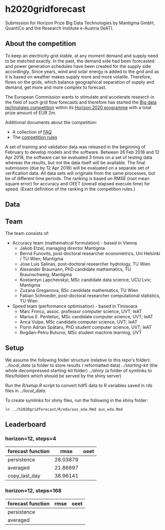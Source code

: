 # h2020gridforecast
Submission for Horizon Prize Big Data Technologies by Mantigma GmbH, QuantiCo and the Research Institute e-Austria (IeAT).

## About the competition
To keep an electricity grid stable, at any moment demand and supply need to be matched exactly. In the past, the demand side had been forecasted and power generation schedules have been created for the supply side accordingly. Since years, wind and solar energy is added to the grid and as it is based on weather makes supply more and more volatile. Therefore, flows on the grids, which balance geographical separation of supply and demand, get more and more complex to forecast.

The European Commission wants to stimulate and accelerate research in the field of such grid flow forecasts and therefore has started the [Big data technolgies competition](http://ec.europa.eu/research/horizonprize/index.cfm?prize=bigdata) within its [Horizon 2020 programme](https://ec.europa.eu/programmes/horizon2020/) with a total prize amount of EUR 2m.

Additional documents about the competition:
* A collection of [FAQ](http://ec.europa.eu/research/horizonprize/pdf/bigdata/horizonprize_big_data_q-and-a.pdf#view=fit&pagemode=none)
* The [competition rules](http://ec.europa.eu/research/participants/data/ref/h2020/other/prizes/contest_rules/h2020-prizes-rules-big-data_en.pdf)

A set of training and validation data was released in the beginning of February to develop models and the software. Between 26 Feb 2018 and 12 Apr 2018, the software can be evaluated 3 times on a set of testing data whereas the results, but not the data itself will be available. The final submission (due by 12 Apr 2018) will be evaluated on a separate set of verification data. All data sets will originate from the same processes, but be of different time periods. The ranking is based on RMSE (root mean square error) for accuracy and OEET (overall elapsed execute time) for speed. (Exact definition of the ranking in the competition rules.)

## Data


## Team
The team consists of:
- Accuracy team (mathematical formulation) - based in Vienna
  - Jakob Etzel, managing director Mantigma
  - Bernd Funovits, post-doctoral researcher econometrics, Uni Helsinki / TU Wien; Mantigma
  - Jose Luis Salinas, post-doctoral researcher hydrology, TU Wien
  - Alexander Braumann, PhD candidate mathematics, TU Braunschweig; Mantigma
  - Kostiantyn Lapchevskyi, MSc candidate data science, UCU Lviv; Mantigma
  - Zuzana Greganova, BSc candidate mathematics, TU Wien
  - Fabian Schroeder, post-doctoral researcher computational statistics, TU Wien
- Speed team (performance optimisation) - based in Timisoara
  - Marc Frincu, assoc. professor computer science, UVT; IeAT
  - Marius E. Penteliuc, MSc candidate computer science, UVT; IeAT
  - Anca Vulpe, MSc candidate computer science, UVT; IeAT
  - Florin Adrian Spătaru, PhD student computer science, UVT; IeAT
  - Bogdan-Petru Butunoi, MSc student machine learning, UVT

## Setup
We assume the following folder structure (relative to this repo's folder):
*../local_data* (a folder to store results / reformatted data)
*../starting-kit* (the whole decompressed starting-kit folder)
*../shiny* (a folder of symlinks to files/folders which should be served by the shiny server)

Run the *R/setup.R* script to convert hdf5 data to R variables saved in rds files in *../local_data*.

To create symlinks for shiny files, run the following in the shiny folder:
```
ln ../h2020gridforecast/R/eda/aux_eda.Rmd aux_eda.Rmd
```
## Leaderboard
### horizon=12, steps=4
forecast function | rmse     | oeet
------------------|----------|------
persistence       | 28.03879 |
averaged          | 21.86697 |
copy_last_day     | 38.96141 |

### horizon=12, steps=168
forecast function | rmse     | oeet
------------------|----------|------
persistence       |          |
averaged          |          |
